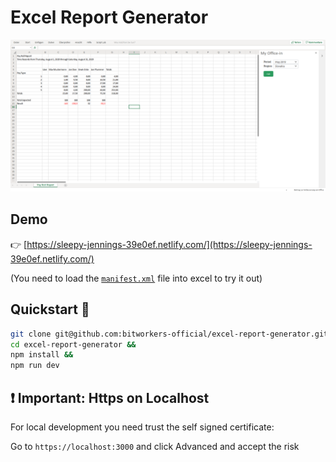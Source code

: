 # Excel Report Generator

![](./demo-image.png)

## Demo

👉 [https://sleepy-jennings-39e0ef.netlify.com/](https://sleepy-jennings-39e0ef.netlify.com/)

(You need to load the [`manifest.xml`](https://sleepy-jennings-39e0ef.netlify.com/manifest.xml) file into excel to try it out)

## Quickstart 🚀

```sh
git clone git@github.com:bitworkers-official/excel-report-generator.git &&
cd excel-report-generator &&
npm install &&
npm run dev
```

## ❗ Important: Https on Localhost

For local development you need trust the self signed certificate:

Go to `https://localhost:3000` and click Advanced and accept the risk

